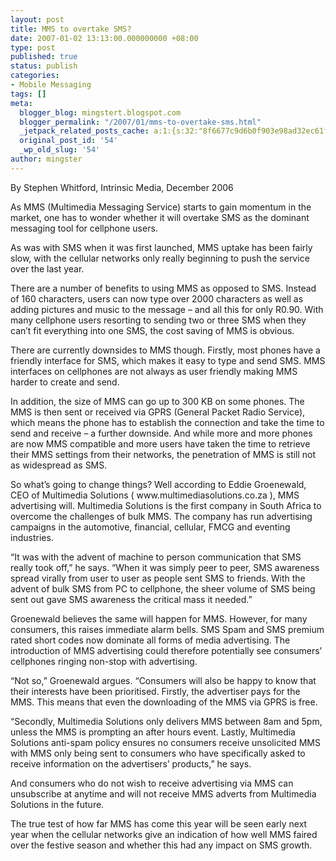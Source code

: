 ```yaml
---
layout: post
title: MMS to overtake SMS?
date: 2007-01-02 13:13:00.000000000 +08:00
type: post
published: true
status: publish
categories:
- Mobile Messaging
tags: []
meta:
  blogger_blog: mingstert.blogspot.com
  blogger_permalink: "/2007/01/mms-to-overtake-sms.html"
  _jetpack_related_posts_cache: a:1:{s:32:"8f6677c9d6b0f903e98ad32ec61f8deb";a:2:{s:7:"expires";i:1446639187;s:7:"payload";a:3:{i:0;a:1:{s:2:"id";i:31;}i:1;a:1:{s:2:"id";i:167;}i:2;a:1:{s:2:"id";i:15;}}}}
  original_post_id: '54'
  _wp_old_slug: '54'
author: mingster
---
```

<p>By Stephen Whitford, Intrinsic Media, December 2006</p>
<p>As MMS (Multimedia Messaging Service) starts to gain momentum in the market, one has to wonder whether it will overtake SMS as the dominant messaging tool for cellphone users.</p>
<p>As was with SMS when it was first launched, MMS uptake has been fairly slow, with the cellular networks only really beginning to push the service over the last year.</p>
<p>There are a number of benefits to using MMS as opposed to SMS. Instead of 160 characters, users can now type over 2000 characters as well as adding pictures and music to the message – and all this for only R0.90. With many cellphone users resorting to sending two or three SMS when they can’t fit everything into one SMS, the cost saving of MMS is obvious.</p>
<p>There are currently downsides to MMS though. Firstly, most phones have a friendly interface for SMS, which makes it easy to type and send SMS. MMS interfaces on cellphones are not always as user friendly making MMS harder to create and send.</p>
<p>In addition, the size of MMS can go up to 300 KB on some phones. The MMS is then sent or received via GPRS (General Packet Radio Service), which means the phone has to establish the connection and take the time to send and receive – a further downside. And while more and more phones are now MMS compatible and more users have taken the time to retrieve their MMS settings from their networks, the penetration of MMS is still not as widespread as SMS.</p>
<p>So what’s going to change things? Well according to Eddie Groenewald, CEO of Multimedia Solutions ( www.multimediasolutions.co.za ), MMS advertising will. Multimedia Solutions is the first company in South Africa to overcome the challenges of bulk MMS. The company has run advertising campaigns in the automotive, financial, cellular, FMCG and eventing industries.</p>
<p>“It was with the advent of machine to person communication that SMS really took off,” he says. “When it was simply peer to peer, SMS awareness spread virally from user to user as people sent SMS to friends. With the advent of bulk SMS from PC to cellphone, the sheer volume of SMS being sent out gave SMS awareness the critical mass it needed.”</p>
<p>Groenewald believes the same will happen for MMS. However, for many consumers, this raises immediate alarm bells. SMS Spam and SMS premium rated short codes now dominate all forms of media advertising. The introduction of MMS advertising could therefore potentially see consumers’ cellphones ringing non-stop with advertising.</p>
<p>“Not so,” Groenewald argues. “Consumers will also be happy to know that their interests have been prioritised. Firstly, the advertiser pays for the MMS. This means that even the downloading of the MMS via GPRS is free.</p>
<p>“Secondly, Multimedia Solutions only delivers MMS between 8am and 5pm, unless the MMS is prompting an after hours event. Lastly, Multimedia Solutions anti-spam policy ensures no consumers receive unsolicited MMS with MMS only being sent to consumers who have specifically asked to receive information on the advertisers’ products,” he says.</p>
<p>And consumers who do not wish to receive advertising via MMS can unsubscribe at anytime and will not receive MMS adverts from Multimedia Solutions in the future.</p>
<p>The true test of how far MMS has come this year will be seen early next year when the cellular networks give an indication of how well MMS faired over the festive season and whether this had any impact on SMS growth.</p>
